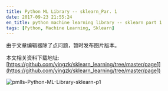 ```yaml
---
title: Python ML Library -- sklearn_Par. 1
date: 2017-09-23 21:55:24
en_title: python machine learning library -- sklearn part 1
tags: [Python, Machine Learning, Sklearn]
---
```


由于文章编辑器除了点问题，暂时发布图片版本。

本文相关资料下载地址: [https://github.com/yingzk/sklearn_learning/tree/master/page1](https://github.com/yingzk/sklearn_learning/tree/master/page1)

![pmlls-Python-ML-Library-sklearn-p1](https://img.yingjoy.cn/image/2017/09/pmlls-Python-ML-Library-sklearn-p1.png)
